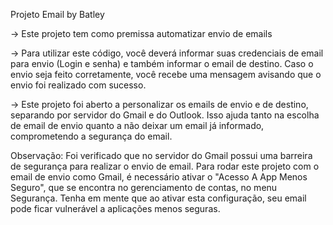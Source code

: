 Projeto Email by Batley

-> Este projeto tem como premissa automatizar envio de emails

-> Para utilizar este código, você deverá informar suas credenciais de email para envio (Login e senha) e também informar o email de destino. Caso o envio seja feito corretamente, você recebe uma mensagem avisando que o envio foi realizado com sucesso.

-> Este projeto foi aberto a personalizar os emails de envio e de destino, separando por servidor do Gmail e do Outlook. Isso ajuda tanto na escolha de email de envio quanto a não deixar um email já informado, comprometendo a segurança do email.

Observação: Foi verificado que no servidor do Gmail possui uma barreira de segurança para realizar o envio de email. Para rodar este projeto com o email de envio como Gmail, é necessário ativar o "Acesso A App Menos Seguro", que se encontra no gerenciamento de contas, no menu Segurança. Tenha em mente que ao ativar esta configuração, seu email pode ficar vulnerável a aplicações menos seguras.